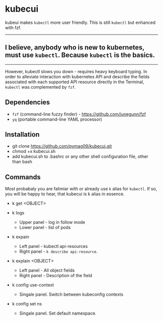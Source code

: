 # kubecui

kubeui makes `kubectl` more user friendly. This is still `kubectl` but enhanced with fzf.

---
## I believe, anybody who is new to kubernetes, must use `kubectl`. Because `kubectl` is the basics.
---

However, kubectl slows you down - requires heavy keyboard typing. In order to alleviate interaction with kubernetes API and describe the fields associated with each supported API resource directly in the Terminal, `kubectl` was complemented by `fzf`.

## Dependencies

* `fzf` (command-line fuzzy finder) - <https://github.com/junegunn/fzf>
* `yq` (portable command-line YAML processor)

## Installation

* git clone https://github.com/pymag09/kubecui.git
* chmod +x kubecui.sh
* add kubecui.sh to .bashrc or any other shell configuration file, other than bash

## Commands

Most probabaly you are falimiar with or already use `k` alias for `kubectl`. If so, you will be happy to hear, that kubecui is k alias in essence.

* k get \<OBJECT\>
  
* k logs
  - Upper panel - log in follow mode
  - Lower panel - list of pods
* k expain
  - Left panel - kubectl api-resources
  - Right panel - `k describe api-resource`.
* k explain \<OBJECT\>
  - Left panel - All object fields
  - Right panel - Description of the field
* k config use-context
  - Singale panel. Switch between kubeconfig contexts
* k config set ns
  - Singale panel. Set default namespace.

